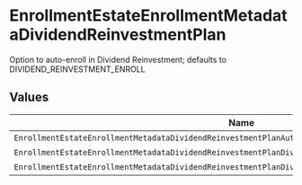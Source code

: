 # EnrollmentEstateEnrollmentMetadataDividendReinvestmentPlan

Option to auto-enroll in Dividend Reinvestment; defaults to DIVIDEND_REINVESTMENT_ENROLL


## Values

| Name                                                                                                  | Value                                                                                                 |
| ----------------------------------------------------------------------------------------------------- | ----------------------------------------------------------------------------------------------------- |
| `EnrollmentEstateEnrollmentMetadataDividendReinvestmentPlanAutoEnrollDividendReinvestmentUnspecified` | AUTO_ENROLL_DIVIDEND_REINVESTMENT_UNSPECIFIED                                                         |
| `EnrollmentEstateEnrollmentMetadataDividendReinvestmentPlanDividendReinvestmentEnroll`                | DIVIDEND_REINVESTMENT_ENROLL                                                                          |
| `EnrollmentEstateEnrollmentMetadataDividendReinvestmentPlanDividendReinvestmentDecline`               | DIVIDEND_REINVESTMENT_DECLINE                                                                         |